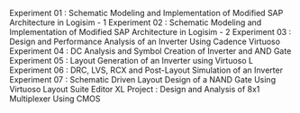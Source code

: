 Experiment 01 : Schematic Modeling and Implementation of Modified SAP Architecture in Logisim - 1
Experiment 02 : Schematic Modeling and Implementation of Modified SAP Architecture in Logisim - 2
Experiment 03 : Design and Performance Analysis of an Inverter Using Cadence Virtuoso
Experiment 04 : DC Analysis and Symbol Creation of Inverter and AND Gate
Experiment 05 : Layout Generation of an Inverter using Virtuoso L
Experiment 06 : DRC, LVS, RCX and Post-Layout Simulation of an Inverter
Experiment 07 : Schematic Driven Layout Design of a NAND Gate Using Virtuoso Layout Suite Editor XL
Project : Design and Analysis of 8x1 Multiplexer Using CMOS
